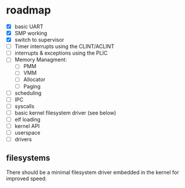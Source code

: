# roadmap
- [x] basic UART
- [x] SMP working
- [x] switch to supervisor
- [ ] Timer interrupts using the CLINT/ACLINT
- [ ] interrupts & exceptions using the PLIC
- [ ] Memory Managment:
    - [ ] PMM
    - [ ] VMM
    - [ ] Allocator
    - [ ] Paging
- [ ] scheduling
- [ ] IPC
- [ ] syscalls
- [ ] basic kernel filesystem driver (see below)
- [ ] elf loading
- [ ] kernel API
- [ ] userspace
- [ ] drivers

## filesystems
There should be a minimal filesystem driver embedded in the kernel for improved 
speed.
